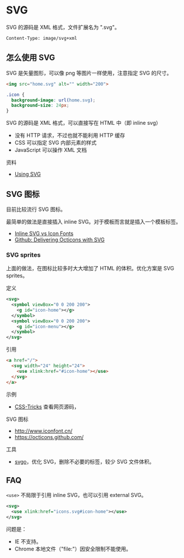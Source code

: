 # SVG

SVG 的源码是 XML 格式，文件扩展名为 ".svg"。

```
Content-Type: image/svg+xml
```

## 怎么使用 SVG

SVG 是矢量图形，可以像 png 等图片一样使用，注意指定 SVG 的尺寸。

```html
<img src="home.svg" alt="" width="200">
```

```css
.icon {
  background-image: url(home.svg);
  background-size: 24px;
}
```

SVG 的源码是 XML 格式，可以直接写在 HTML 中（即 inline svg）

- 没有 HTTP 请求，不过也就不能利用 HTTP 缓存
- CSS 可以指定 SVG 内部元素的样式
- JavaScript 可以操作 XML 文档

资料

- [Using SVG](https://css-tricks.com/using-svg/)

## SVG 图标

目前比较流行 SVG 图标。

最简单的做法是直接插入 inline SVG。对于模板而言就是插入一个模板标签。

- [Inline SVG vs Icon Fonts](https://css-tricks.com/icon-fonts-vs-svg/)
- [Github: Delivering Octicons with SVG](https://github.com/blog/2112-delivering-octicons-with-svg)

### SVG sprites

上面的做法，在图标比较多时大大增加了 HTML 的体积。优化方案是 SVG sprites。

定义

```xml
<svg>
  <symbol viewBox="0 0 200 200">
    <g id="icon-home"></g>
  </symbol>
  <symbol viewBox="0 0 200 200">
    <g id="icon-menu"></g>
  </symbol>
</svg>
```

引用

```html
<a href="/">
  <svg width="24" height="24">
    <use xlink:href="#icon-home"></use>
  </svg>
</a>
```

示例

- [CSS-Tricks](https://css-tricks.com/) 查看网页源码，

SVG 图标

- <http://www.iconfont.cn/>
- <https://octicons.github.com/>

工具

- [svgo](https://github.com/svg/svgo)，优化 SVG，删除不必要的标签，较少 SVG 文件体积。

## FAQ

`<use>` 不局限于引用 inline SVG，也可以引用 external SVG。

```svg
<svg>
  <use xlink:href="icons.svg#icon-home"></use>
</svg>
```

问题是：

- IE 不支持。
- Chrome 本地文件（"file:"）因安全限制不能使用。
